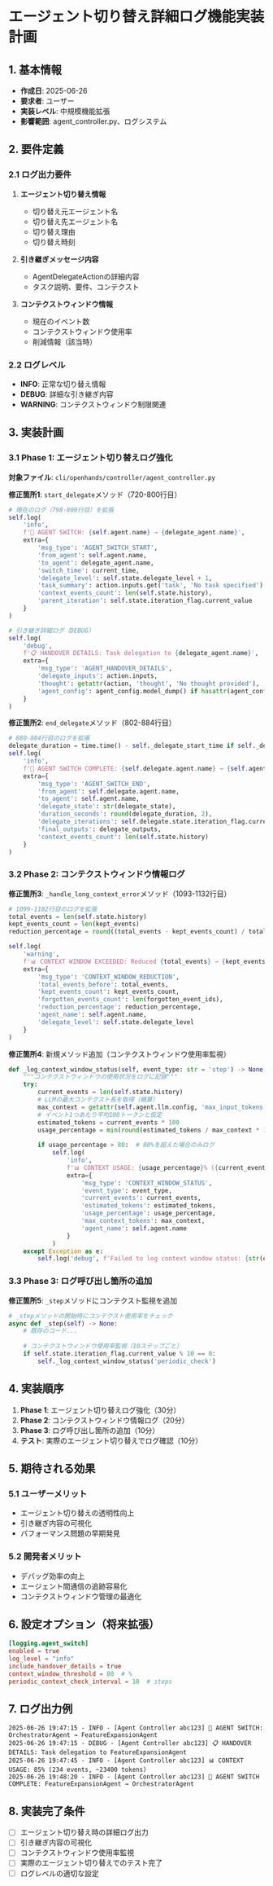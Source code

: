 # エージェント切り替え詳細ログ機能実装計画

## 1. 基本情報

- **作成日**: 2025-06-26
- **要求者**: ユーザー
- **実装レベル**: 中規模機能拡張
- **影響範囲**: agent_controller.py、ログシステム

## 2. 要件定義

### 2.1 ログ出力要件
1. **エージェント切り替え情報**
   - 切り替え元エージェント名
   - 切り替え先エージェント名
   - 切り替え理由
   - 切り替え時刻

2. **引き継ぎメッセージ内容**
   - AgentDelegateActionの詳細内容
   - タスク説明、要件、コンテクスト

3. **コンテクストウィンドウ情報**
   - 現在のイベント数
   - コンテクストウィンドウ使用率
   - 削減情報（該当時）

### 2.2 ログレベル
- **INFO**: 正常な切り替え情報
- **DEBUG**: 詳細な引き継ぎ内容
- **WARNING**: コンテクストウィンドウ制限関連

## 3. 実装計画

### 3.1 Phase 1: エージェント切り替えログ強化

**対象ファイル**: `cli/openhands/controller/agent_controller.py`

**修正箇所1**: `start_delegate`メソッド（720-800行目）
```python
# 現在のログ（798-800行目）を拡張
self.log(
    'info',
    f'🔄 AGENT SWITCH: {self.agent.name} → {delegate_agent.name}',
    extra={
        'msg_type': 'AGENT_SWITCH_START',
        'from_agent': self.agent.name,
        'to_agent': delegate_agent.name,
        'switch_time': current_time,
        'delegate_level': self.state.delegate_level + 1,
        'task_summary': action.inputs.get('task', 'No task specified')[:100],
        'context_events_count': len(self.state.history),
        'parent_iteration': self.state.iteration_flag.current_value
    }
)

# 引き継ぎ詳細ログ（DEBUG）
self.log(
    'debug',
    f'📋 HANDOVER DETAILS: Task delegation to {delegate_agent.name}',
    extra={
        'msg_type': 'AGENT_HANDOVER_DETAILS',
        'delegate_inputs': action.inputs,
        'thought': getattr(action, 'thought', 'No thought provided'),
        'agent_config': agent_config.model_dump() if hasattr(agent_config, 'model_dump') else str(agent_config)
    }
)
```

**修正箇所2**: `end_delegate`メソッド（802-884行目）
```python
# 880-884行目のログを拡張
delegate_duration = time.time() - self._delegate_start_time if self._delegate_start_time else 0
self.log(
    'info',
    f'🔄 AGENT SWITCH COMPLETE: {self.delegate.agent.name} → {self.agent.name}',
    extra={
        'msg_type': 'AGENT_SWITCH_END',
        'from_agent': self.delegate.agent.name,
        'to_agent': self.agent.name,
        'delegate_state': str(delegate_state),
        'duration_seconds': round(delegate_duration, 2),
        'delegate_iterations': self.delegate.state.iteration_flag.current_value - self.state.iteration_flag.current_value,
        'final_outputs': delegate_outputs,
        'context_events_count': len(self.state.history)
    }
)
```

### 3.2 Phase 2: コンテクストウィンドウ情報ログ

**修正箇所3**: `_handle_long_context_error`メソッド（1093-1132行目）
```python
# 1099-1102行目のログを拡張
total_events = len(self.state.history)
kept_events_count = len(kept_events)
reduction_percentage = round((total_events - kept_events_count) / total_events * 100, 1)

self.log(
    'warning',
    f'📊 CONTEXT WINDOW EXCEEDED: Reduced {total_events} → {kept_events_count} events ({reduction_percentage}% reduction)',
    extra={
        'msg_type': 'CONTEXT_WINDOW_REDUCTION',
        'total_events_before': total_events,
        'kept_events_count': kept_events_count,
        'forgotten_events_count': len(forgotten_event_ids),
        'reduction_percentage': reduction_percentage,
        'agent_name': self.agent.name,
        'delegate_level': self.state.delegate_level
    }
)
```

**修正箇所4**: 新規メソッド追加（コンテクストウィンドウ使用率監視）
```python
def _log_context_window_status(self, event_type: str = 'step') -> None:
    """コンテクストウィンドウの使用状況をログに記録"""
    try:
        current_events = len(self.state.history)
        # LLMの最大コンテクスト長を取得（概算）
        max_context = getattr(self.agent.llm.config, 'max_input_tokens', 4096)
        # イベント1つあたり平均100トークンと仮定
        estimated_tokens = current_events * 100
        usage_percentage = min(round(estimated_tokens / max_context * 100, 1), 100)
        
        if usage_percentage > 80:  # 80%を超えた場合のみログ
            self.log(
                'info',
                f'📊 CONTEXT USAGE: {usage_percentage}% ({current_events} events, ~{estimated_tokens} tokens)',
                extra={
                    'msg_type': 'CONTEXT_WINDOW_STATUS',
                    'event_type': event_type,
                    'current_events': current_events,
                    'estimated_tokens': estimated_tokens,
                    'usage_percentage': usage_percentage,
                    'max_context_tokens': max_context,
                    'agent_name': self.agent.name
                }
            )
    except Exception as e:
        self.log('debug', f'Failed to log context window status: {str(e)}')
```

### 3.3 Phase 3: ログ呼び出し箇所の追加

**修正箇所5**: `_step`メソッドにコンテクスト監視を追加
```python
# _stepメソッドの開始時にコンテクスト使用率をチェック
async def _step(self) -> None:
    # 既存のコード...
    
    # コンテクストウィンドウ使用率監視（10ステップごと）
    if self.state.iteration_flag.current_value % 10 == 0:
        self._log_context_window_status('periodic_check')
```

## 4. 実装順序

1. **Phase 1**: エージェント切り替えログ強化（30分）
2. **Phase 2**: コンテクストウィンドウ情報ログ（20分）
3. **Phase 3**: ログ呼び出し箇所の追加（10分）
4. **テスト**: 実際のエージェント切り替えでログ確認（10分）

## 5. 期待される効果

### 5.1 ユーザーメリット
- エージェント切り替えの透明性向上
- 引き継ぎ内容の可視化
- パフォーマンス問題の早期発見

### 5.2 開発者メリット
- デバッグ効率の向上
- エージェント間通信の追跡容易化
- コンテクストウィンドウ管理の最適化

## 6. 設定オプション（将来拡張）

```toml
[logging.agent_switch]
enabled = true
log_level = "info"
include_handover_details = true
context_window_threshold = 80  # %
periodic_context_check_interval = 10  # steps
```

## 7. ログ出力例

```
2025-06-26 19:47:15 - INFO - [Agent Controller abc123] 🔄 AGENT SWITCH: OrchestratorAgent → FeatureExpansionAgent
2025-06-26 19:47:15 - DEBUG - [Agent Controller abc123] 📋 HANDOVER DETAILS: Task delegation to FeatureExpansionAgent
2025-06-26 19:47:45 - INFO - [Agent Controller abc123] 📊 CONTEXT USAGE: 85% (234 events, ~23400 tokens)
2025-06-26 19:48:20 - INFO - [Agent Controller abc123] 🔄 AGENT SWITCH COMPLETE: FeatureExpansionAgent → OrchestratorAgent
```

## 8. 実装完了条件

- [ ] エージェント切り替え時の詳細ログ出力
- [ ] 引き継ぎ内容の可視化
- [ ] コンテクストウィンドウ使用率監視
- [ ] 実際のエージェント切り替えでのテスト完了
- [ ] ログレベルの適切な設定